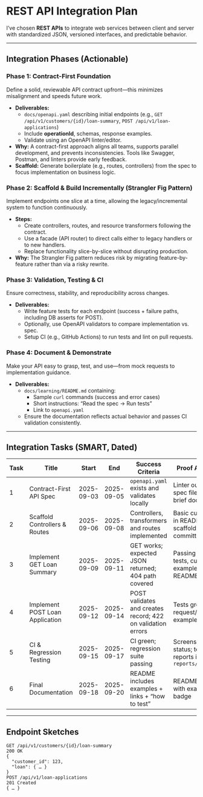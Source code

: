 # REST API Integration Plan

I’ve chosen **REST APIs** to integrate web services between client and server with standardized JSON, versioned interfaces, and predictable behavior.

---

## Integration Phases (Actionable)

###  Phase 1: **Contract-First Foundation**

Define a solid, reviewable API contract upfront—this minimizes misalignment and speeds future work.

- **Deliverables:**
  - `docs/openapi.yaml` describing initial endpoints (e.g., `GET /api/v1/customers/{id}/loan-summary`, `POST /api/v1/loan-applications`)
  - Include **operationId**, schemas, response examples.
  - Validate using an OpenAPI linter/editor.
- **Why:** A contract-first approach aligns all teams, supports parallel development, and prevents inconsistencies. Tools like Swagger, Postman, and linters provide early feedback. 
- **Scaffold:** Generate boilerplate (e.g., routes, controllers) from the spec to focus implementation on business logic. 

###  Phase 2: **Scaffold & Build Incrementally (Strangler Fig Pattern)**

Implement endpoints one slice at a time, allowing the legacy/incremental system to function continuously.

- **Steps:**
  - Create controllers, routes, and resource transformers following the contract.
  - Use a facade (API router) to direct calls either to legacy handlers or to new handlers.
  - Replace functionality slice-by-slice without disrupting production.
- **Why:** The Strangler Fig pattern reduces risk by migrating feature-by-feature rather than via a risky rewrite. 

###  Phase 3: **Validation, Testing & CI**

Ensure correctness, stability, and reproducibility across changes.

- **Deliverables:**
  - Write feature tests for each endpoint (success + failure paths, including DB asserts for POST).
  - Optionally, use OpenAPI validators to compare implementation vs. spec. 
  - Setup CI (e.g., GitHub Actions) to run tests and lint on pull requests.

###  Phase 4: **Document & Demonstrate**

Make your API easy to grasp, test, and use—from mock requests to implementation guidance.

- **Deliverables:**
  - `docs/learning/README.md` containing:
    - Sample `curl` commands (success and error cases)
    - Short instructions: “Read the spec → Run tests”
    - Link to `openapi.yaml`
  - Ensure the documentation reflects actual behavior and passes CI validation consistently.

---

## Integration Tasks (SMART, Dated)

| Task | Title                               | Start         | End           | Success Criteria                              | Proof Artifacts                                       | Branch                            |
|------|-------------------------------------|---------------|----------------|-----------------------------------------------|--------------------------------------------------------|-----------------------------------|
| 1    | Contract-First API Spec              | 2025-09-03    | 2025-09-05    | `openapi.yaml` exists and validates locally     | Linter output, spec file in repo, brief doc snippet   | `spec/INIT`                       |
| 2    | Scaffold Controllers & Routes        | 2025-09-06    | 2025-09-08    | Controllers, transformers and routes implemented | Basic curl sample in README, scaffold code committed  | `scaffold/api-endpoints`          |
| 3    | Implement GET Loan Summary           | 2025-09-09    | 2025-09-11    | GET works; expected JSON returned; 404 path covered | Passing feature tests, curl example in README        | `feature/get-loan-summary`        |
| 4    | Implement POST Loan Application      | 2025-09-12    | 2025-09-14    | POST validates and creates record; 422 on validation errors | Tests green, request/response examples logged      | `feature/post-loan-application`   |
| 5    | CI & Regression Testing              | 2025-09-15    | 2025-09-17    | CI green; regression suite passing               | Screenshot of CI status; test reports in `test-reports/` | `chore/ci-and-tests`              |
| 6    | Final Documentation                  | 2025-09-18    | 2025-09-20    | README includes examples + links + “how to test” | README updated with examples, CI badge                | `docs/finalize`                   |

---

## Endpoint Sketches

```http
GET /api/v1/customers/{id}/loan-summary
200 OK
{
  "customer_id": 123,
  "loan": { … }
}
POST /api/v1/loan-applications
201 Created
{ … }
